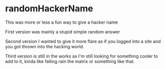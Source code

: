 # randomHackerName

This was more or less a fun way to give a hacker name

First version was mainly a stupid simple random answer

Second version I wanted to give it more flare as if you logged into a site and you got thrown into the hacking world.

Third version is still in the works as I'm still looking for something cooler to add to it, kinda like falling rain 
the matrix or something like that.
